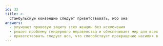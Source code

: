 ```yaml
---
id: 32
title: >-
  Стамбульскую конвенцию следует приветствовать, ибо она
answers:
  - улучшает правовую защиту всех женщин без исключения
  - решает проблему гендерного неравенства и обеспечивает мир для всех
  - приветствовать следует все, что способствует прекращению насилия в отношении женщин
---
```


